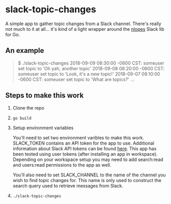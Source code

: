 # slack-topic-changes
A simple app to gather topic changes from a Slack channel.  There's really not much to it at all... it's kind of a light wrapper around the [nlopes](https://github.com/nlopes/slack) Slack lib for Go.

## An example
> $ ./slack-topic-changes
> 2018-09-09 08:30:00 -0600 CST: someuser set topic to 'Oh yah, another topic'
> 2018-09-08 08:20:00 -0600 CST: someuser set topic to 'Look, it's a new topic!'
> 2018-09-07 08:10:00 -0600 CST: someuser set topic to 'What are topics?'
> ...

## Steps to make this work
1. Clone the repo
2. `go build`
3. Setup environment variables

    You'll need to set two environment varibles to make this work.  SLACK_TOKEN contains an API token for the app to use.  Additional information about Slack API tokens can be found [here](https://api.slack.com/docs/token-types).  This app has been tested using user tokens (after installing an app in workspace).  Depending on your workspace setup you may need to add search:read and users:read permissions to the app as well.

    You'll also need to set SLACK_CHANNEL to the name of the channel you wish to find topic changes for.  This name is only used to construct the search query used to retrieve messages from Slack.

4. `./slack-topic-changes`
